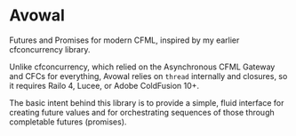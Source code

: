 # Avowal
Futures and Promises for modern CFML, inspired by my earlier cfconcurrency library.

Unlike cfconcurrency, which relied on the Asynchronous CFML Gateway and CFCs for everything, Avowal relies on `thread` internally and closures, so it requires Railo 4, Lucee, or Adobe ColdFusion 10+.

The basic intent behind this library is to provide a simple, fluid interface for creating future values and for orchestrating sequences of those through completable futures (promises).
